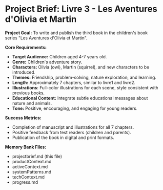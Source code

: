 # Project Brief: Livre 3 - Les Aventures d'Olivia et Martin

**Project Goal:** To write and publish the third book in the children's book series "Les Aventures d'Olivia et Martin".

**Core Requirements:**

*   **Target Audience:** Children aged 4-7 years old.
*   **Genre:** Children's adventure story.
*   **Characters:** Olivia (owl), Martin (squirrel), and new characters to be introduced.
*   **Themes:** Friendship, problem-solving, nature exploration, and learning.
*   **Length:** Approximately 7 chapters, similar to livre1 and livre2.
*   **Illustrations:** Full-color illustrations for each scene, style consistent with previous books.
*   **Educational Content:** Integrate subtle educational messages about nature and animals.
*   **Tone:** Positive, encouraging, and engaging for young readers.

**Success Metrics:**

*   Completion of manuscript and illustrations for all 7 chapters.
*   Positive feedback from test readers (children and parents).
*   Publication of the book in digital and print formats.

**Memory Bank Files:**

*   projectbrief.md (this file)
*   productContext.md
*   activeContext.md
*   systemPatterns.md
*   techContext.md
*   progress.md
